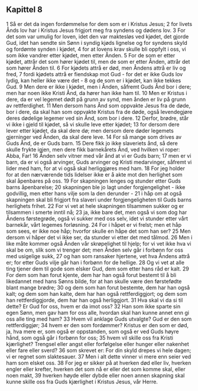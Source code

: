 ## Kapittel 8

1 Så er det da ingen fordømmelse for dem som er i Kristus Jesus;
2 for livets Ånds lov har i Kristus Jesus frigjort meg fra syndens og dødens lov.
3 For det som var umulig for loven, idet den var maktesløs ved kjødet, det gjorde Gud, idet han sendte sin Sønn i syndig kjøds lignelse og for syndens skyld og fordømte synden i kjødet,
4 for at lovens krav skulle bli oppfylt i oss, vi som ikke vandrer etter kjødet, men etter Ånden.
5 For de som er etter kjødet, attrår det som hører kjødet til, men de som er etter Ånden, attrår det som hører Ånden til.
6 For kjødets attrå er død, men Åndens attrå er liv og fred,
7 fordi kjødets attrå er fiendskap mot Gud - for det er ikke Guds lov lydig, kan heller ikke være det -
8 og de som er i kjødet, kan ikke tekkes Gud.
9 Men dere er ikke i kjødet, men i Ånden, såfremt Guds Ånd bor i dere; men har noen ikke Kristi Ånd, da hører han ikke ham til.
10 Men er Kristus i dere, da er vel legemet dødt på grunn av synd, men ånden er liv på grunn av rettferdighet.
11 Men dersom hans Ånd som oppvakte Jesus fra de døde, bor i dere, da skal han som oppvakte Kristus fra de døde, også levendegjøre deres dødelige legemer ved sin Ånd, som bor i dere.
12 Derfor, brødre, står vi ikke i gjeld til kjødet, så vi skulle leve etter kjødet;
13 for dersom dere lever etter kjødet, da skal dere dø; men dersom dere døder legemets gjerninger ved Ånden, da skal dere leve.
14 For så mange som drives av Guds Ånd, de er Guds barn.
15 Dere fikk jo ikke slaveriets ånd, så dere skulle frykte igjen, men dere fikk barnekårets Ånd, ved hvilken vi roper: Abba, Far!
16 Ånden selv vitner med vår ånd at vi er Guds barn;
17 men er vi barn, da er vi også arvinger, Guds arvinger og Kristi medarvinger, såfremt vi lider med ham, for at vi også skal herliggjøres med ham.
18 For jeg holder for at den nærværende tids lidelser ikke er å akte mot den herlighet som skal åpenbares på oss.
19 For skapningen lenges og stunder etter Guds barns åpenbarelse;
20 skapningen ble jo lagt under forgjengelighet - ikke godvillig, men etter hans vilje som la den derunder -
21 i håp om at også skapningen skal bli frigjort fra slaveri under forgjengeligheten til Guds barns herlighets frihet.
22 For vi vet at hele skapningen tilsammen sukker og er tilsammen i smerte inntil nå;
23 ja, ikke bare det, men også vi som dog har Åndens førstegrøde, også vi sukker med oss selv, idet vi stunder etter vårt barnekår, vårt legemes forløsning.
24 For i håpet er vi frelst; men et håp som sees, er ikke noe håp; hvorfor skulle en håpe det som han ser?
25 Men dersom vi håper det vi ikke ser, da stunder vi etter det med tålmod.
26 Men i like måte kommer også Ånden vår skrøpelighet til hjelp; for vi vet ikke hva vi skal be om, slik som vi trenger det; men Ånden selv går i forbønn for oss med usigelige sukk,
27 og han som ransaker hjertene, vet hva Åndens attrå er; for etter Guds vilje går han i forbønn for de hellige.
28 Og vi vet at alle ting tjener dem til gode som elsker Gud, dem som etter hans råd er kalt.
29 For dem som han forut kjente, dem har han også forut bestemt til å bli likedannet med hans Sønns bilde, for at han skulle være den førstefødte blant mange brødre;
30 og dem som han forut bestemte, dem har han også kalt; og dem som han kalte, dem har han også rettferdiggjort; og dem som han rettferdiggjorde, dem har han også herliggjort.
31 Hva skal vi da si til dette? Er Gud for oss, hvem er da imot oss?
32 Han som ikke sparte sin egen Sønn, men gav ham for oss alle, hvordan skal han kunne annet enn gi oss alle ting med ham?
33 Hvem vil anklage Guds utvalgte? Gud er den som rettferdiggjør;
34 hvem er den som fordømmer? Kristus er den som er død, ja, hva mere er, som også er oppstanden, som også er ved Guds høyre hånd, som også går i forbønn for oss;
35 hvem vil skille oss fra Kristi kjærlighet? Trengsel eller angst eller forfølgelse eller hunger eller nakenhet eller fare eller sverd?
36 som skrevet er: For din skyld drepes vi hele dagen; vi er regnet som slaktesauer.
37 Men i alt dette vinner vi mere enn seier ved ham som elsket oss.
38 For jeg er sikker på at hverken død eller liv, hverken engler eller krefter, hverken det som nå er eller det som komme skal, eller noen makt,
39 hverken høyde eller dybde eller noen annen skapning skal kunne skille oss fra Guds kjærlighet i Kristus Jesus, vår Herre.
